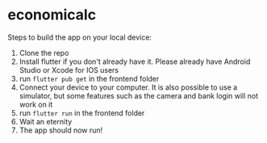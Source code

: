 # economicalc

Steps to build the app on your local device:

1. Clone the repo
2. Install flutter if you don't already have it. Please already have Android Studio or Xcode for IOS users
3. run ```flutter pub get``` in the frontend folder
4. Connect your device to your computer. It is also possible to use a simulator, but some features such as the camera 
and bank login will not work on it
5. run ```flutter run``` in the frontend folder
6. Wait an eternity
7. The app should now run!
